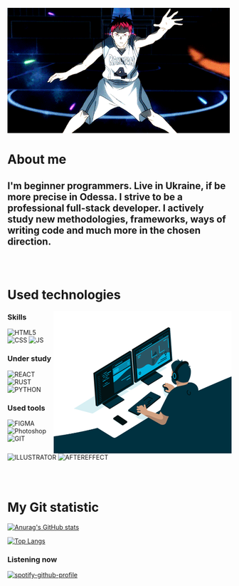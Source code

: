 ![Header](https://github.com/kwinkich/kwinkich/blob/main/assets/akaka.gif)

# <b>About me</b>

## I'm beginner programmers. Live in Ukraine, if be more precise in Odessa. I strive to be a professional full-stack developer. I actively study new methodologies, frameworks, ways of writing code and much more in the chosen direction.

<br>
<br>

# <b>Used technologies</b>

<img align="right" alt="GIF" src="assets/code.gif" width="400" height="320" />

### <strong> Skills </strong>

![HTML5](https://img.shields.io/badge/-HTML5-000?style=for-the-badge&logo=html5&logoColor=ff000)
![CSS](https://img.shields.io/badge/-CSS-000?style=for-the-badge&logo=css3&logoColor=0075FF)
![JS](https://img.shields.io/badge/-JS-000?style=for-the-badge&logo=javascript&logoColor=FAFF00)

### <strong> Under study </strong>

![REACT](https://img.shields.io/badge/-React.js-000?style=for-the-badge&logo=react&logoColor=55ADFF)
![RUST](https://img.shields.io/badge/-RUST-000?style=for-the-badge&logo=rust&logoColor=FF4040)
![PYTHON](https://img.shields.io/badge/-PYTHON-000?style=for-the-badge&logo=python&logoColor=FF9900)

### <strong> Used tools </strong>

![FIGMA](https://img.shields.io/badge/-Figma-000?style=for-the-badge&logo=figma&logoColor=B422F9)
![Photoshop](https://img.shields.io/badge/-Photoshop-000?style=for-the-badge&logo=adobephotoshop&logoColor=6C95FF)
![GIT](https://img.shields.io/badge/-GIT-000?style=for-the-badge&logo=git&logoColor=FF2E00)
![ILLUSTRATOR](https://img.shields.io/badge/-ILLUSTRATOR-000?style=for-the-badge&logo=adobeillustrator&logoColor=FF9900)
![AFTEREFFECT](https://img.shields.io/badge/-AFTER_EFFECTS-000?style=for-the-badge&logo=adobeaftereffects&logoColor=8000FF)

</br>
</br>

# <strong> My Git statistic </strong>

[![Anurag's GitHub stats](https://github-readme-stats.vercel.app/api?username=kwinkich&show_icons=true&theme=dark&icon_color=0066FF&hide_border=true&border_radius=15&card_width=300)](https://github.com/anuraghazra/github-readme-stats)

[![Top Langs](https://github-readme-stats.vercel.app/api/top-langs/?username=kwinkich&layout=compact&border_radius=15&bg_color=F0F0F0&title_color=0066FF&card_width=440&hide_border=true)](https://github.com/kwinkich/github-readme-stats)

### <strong> Listening now </strong>

[![spotify-github-profile](https://spotify-github-profile.vercel.app/api/view?uid=31vxev3i3cd7l6miatpicfmfhsla&cover_image=true&theme=natemoo-re&show_offline=false&background_color=ffffff&bar_color=0011ff&bar_color_cover=true)](https://github.com/kittinan/spotify-github-profile)
